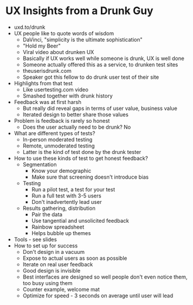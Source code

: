 # UX Insights from a Drunk Guy

* uxd.to/drunk
* UX people like to quote words of wisdom
  * DaVinci, "simplicity is the ultimate sophistication"
  * "Hold my Beer"
  * Viral video about drunken UX
  * Basically if UX works well while someone is drunk, UX is well done
  * Someone actually offered this as a service, to drunken test sites
  * theuserisdrunk.com
  * Speaker got this fellow to do drunk user test of their site
* Highlights from that test
  * Like usertesting.com video
  * Smashed together with drunk history
* Feedback was at first harsh
  * But really did reveal gaps in terms of user value, business value
  * Iterated design to better share those values
* Problem is feedback is rarely so honest
  * Does the user actually need to be drunk? No
* What are different types of tests?
  * In-person moderated testing
  * Remote, unmoderated testing
  * Latter is the kind of test done by the drunk tester
* How to use these kinds of test to get honest feedback?
  * Segmentation
    * Know your demographic
    * Make sure that screening doesn't introduce bias
  * Testing
    * Run a pilot test, a test for your test
    * Run a full test with 3-5 users
    * Don't inadvertently lead user
  * Results gathering, distribution
    * Pair the data
    * Use tangential and unsolicited feedback
    * Rainbow spreadsheet
    * Helps bubble up themes
* Tools - see slides
* How to set up for success
  * Don't design in a vacuum
  * Expose to actual users as soon as possible
  * Iterate on real user feedback
  * Good design is invisible
  * Best interfaces are designed so well people don't even notice them, too busy using them
  * Counter example, welcome mat
  * Optimize for speed - 3 seconds on average until user will lead

